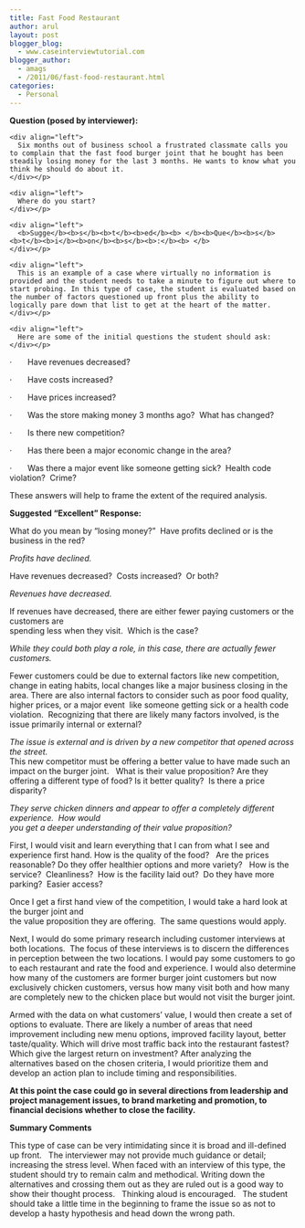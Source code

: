 ```yaml
---
title: Fast Food Restaurant
author: arul
layout: post
blogger_blog:
  - www.caseinterviewtutorial.com
blogger_author:
  - amags
  - /2011/06/fast-food-restaurant.html
categories:
  - Personal
---
```

<div>
  <div>
    <div align="left">
      <b>Qu</b><b>e</b><b>s</b><b>ti</b><b>o</b><b>n</b><b> </b><b>(p</b><b>o</b><b>s</b><b>e</b><b>d</b><b> </b><b>b</b><b>y</b><b> </b><b>int</b><b>e</b><b>r</b><b>v</b><b>i</b><b>ewe</b><b>r</b><b>):</b><b> </b>
    </div></p> 
    
    <div align="left">
      Six months out of business school a frustrated classmate calls you to complain that the fast food burger joint that he bought has been steadily losing money for the last 3 months. He wants to know what you think he should do about it.
    </div></p> 
    
    <div align="left">
      Where do you start?
    </div></p> 
    
    <div align="left">
      <b>Sugge</b><b>s</b><b>t</b><b>ed</b><b> </b><b>Que</b><b>s</b><b>t</b><b>i</b><b>on</b><b>s</b><b>:</b><b> </b>
    </div></p> 
    
    <div align="left">
      This is an example of a case where virtually no information is provided and the student needs to take a minute to figure out where to start probing. In this type of case, the student is evaluated based on the number of factors questioned up front plus the ability to logically pare down that list to get at the heart of the matter.
    </div></p> 
    
    <div align="left">
      Here are some of the initial questions the student should ask:
    </div></p>
  </div>
  
  <div align="left">
    ·       Have revenues decreased?
  </div></p> 
  
  <div align="left">
    ·       Have costs increased?
  </div></p> 
  
  <div align="left">
    ·       Have prices increased?
  </div></p> 
  
  <div align="left">
    ·       Was the store making money 3 months ago?  What has changed?
  </div></p> 
  
  <div align="left">
    ·       Is there new competition?
  </div></p> 
  
  <div align="left">
    ·       Has there been a major economic change in the area?
  </div></p> 
  
  <div align="left">
    ·       Was there a major event like someone getting sick?  Health code violation?  Crime?
  </div></p> 
  
  <div align="left">
    These answers will help to frame the extent of the required analysis.
  </div></p> 
  
  <div align="left">
    <b>Sugge</b><b>s</b><b>t</b><b>ed</b><b> </b><b>“</b><b>E</b><b>x</b><b>ce</b><b>ll</b><b>e</b><b>n</b><b>t</b><b>”</b><b> </b><b>Re</b><b>s</b><b>p</b><b>on</b><b>s</b><b>e</b><b>:</b><b> </b>
  </div></p> 
  
  <div align="left">
    What do you mean by “losing money?”  Have profits declined or is the business in the red?
  </div></p> 
  
  <div align="left">
    <i>P</i><i>r</i><i>o</i><i>f</i><i>it</i><i>s</i><i> </i><i>have</i><i> </i><i>dec</i><i>li</i><i>ned</i><i>.</i><i> </i>
  </div></p> 
  
  <div align="left">
    Have revenues decreased?  Costs increased?  Or both?
  </div></p> 
  
  <div align="left">
    <i>R</i><i>evenue</i><i>s</i><i> </i><i>have</i><i> </i><i>dec</i><i>r</i><i>ea</i><i>s</i><i>ed</i><i>.</i><i> </i>
  </div></p> 
  
  <div align="left">
    If revenues have decreased, there are either fewer paying customers or the customers are
  </div>
  
  <div align="left">
    spending less when they visit.  Which is the case?
  </div></p> 
  
  <div align="left">
    <i>W</i><i>hile</i><i> </i><i>they</i><i> </i><i>could</i><i> </i><i>both</i><i> </i><i>play</i><i> </i><i>a</i><i> </i><i>r</i><i>ole</i><i>, </i><i>in</i><i> </i><i>thi</i><i>s</i><i> </i><i>ca</i><i>s</i><i>e</i><i>, </i><i>t</i><i>h</i><i>e</i><i>r</i><i>e</i><i> </i><i>a</i><i>r</i><i>e</i><i> </i><i>ac</i><i>t</i><i>ua</i><i>ll</i><i>y</i><i> </i><i>f</i><i>e</i><i>w</i><i>e</i><i>r</i><i> </i><i>cu</i><i>s</i><i>t</i><i>ome</i><i>rs</i><i>.   </i>
  </div></p> 
  
  <div align="left">
    Fewer customers could be due to external factors like new competition, change in eating habits, local changes like a major business closing in the area. There are also internal factors to consider such as poor food quality, higher prices, or a major event  like someone getting sick or a health code violation.  Recognizing that there are likely many factors involved, is the issue primarily internal or external?
  </div></p> 
  
  <div align="left">
    <i>The</i><i> </i><i>i</i><i>ss</i><i>ue</i><i> </i><i>i</i><i>s</i><i> </i><i>exte</i><i>r</i><i>nal</i><i> </i><i>and</i><i> </i><i>i</i><i>s</i><i> </i><i>d</i><i>r</i><i>iven</i><i> </i><i>by</i><i> </i><i>a</i><i> </i><i>n</i><i>e</i><i>w</i><i> </i><i>competito</i><i>r</i><i> </i><i>that</i><i> </i><i>opened</i><i> </i><i>ac</i><i>r</i><i>o</i><i>ss</i><i> </i><i>the</i><i> </i><i>s</i><i>t</i><i>r</i><i>eet</i><i>.</i>
  </div>
  
  <div align="left">
    This new competitor must be offering a better value to have made such an impact on the burger joint.   What is their value proposition? Are they offering a different type of food? Is it better quality?  Is there a price disparity?  
  </div></p> 
  
  <div align="left">
    <i>T</i><i>hey</i><i> </i><i>s</i><i>e</i><i>r</i><i>ve</i><i> </i><i>chicken</i><i> </i><i>dinne</i><i>rs</i><i> </i><i>and</i><i> </i><i>appea</i><i>r</i><i> </i><i>to</i><i> </i><i>o</i><i>ff</i><i>e</i><i>r</i><i> </i><i> </i><i>a </i><i> </i><i>completely</i><i> </i><i>di</i><i>f</i><i>f</i><i>e</i><i>r</i><i>e</i><i>nt</i><i> </i><i>expe</i><i>r</i><i>ience</i><i>.</i><i>  </i><i>Ho</i><i>w</i><i> </i><i>w</i><i>ould </i><i> </i>
  </div>
  
  <div align="left">
    <i>you</i><i> </i><i>get</i><i> </i><i>a</i><i> </i><i>deepe</i><i>r</i><i> </i><i>unde</i><i>rs</i><i>t</i><i>anding</i><i> </i><i>o</i><i>f</i><i> </i><i>thei</i><i>r</i><i> </i><i>value</i><i> </i><i>p</i><i>r</i><i>opo</i><i>s</i><i>ition?</i><i> </i>
  </div></p> 
  
  <div align="left">
    First, I would visit and learn everything that I can from what I see and experience first hand. How is the quality of the food?   Are the prices reasonable? Do they offer healthier options and more variety?   How is the service?  Cleanliness?  How is the facility laid out?  Do they have more parking?  Easier access?  
  </div></p> 
  
  <div align="left">
    Once I get a first hand view of the competition, I would take a hard look at the burger joint and
  </div>
  
  <div align="left">
    the value proposition they are offering.  The same questions would apply.
  </div></p> 
  
  <div align="left">
    Next, I would do some primary research including customer interviews at both locations.  The focus of these interviews is to discern the differences in perception between the two locations. I would pay some customers to go to each restaurant and rate the food and experience. I would also determine how many of the customers are former burger joint customers but now exclusively chicken customers, versus how many visit both and how many are completely new to the chicken place but would not visit the burger joint.
  </div></p> 
  
  <div align="left">
    Armed with the data on what customers’ value, I would then create a set of options to evaluate. There are likely a number of areas that need improvement including new menu options, improved facility layout, better taste/quality. Which will drive most traffic back into the restaurant fastest? Which give the largest return on investment? After analyzing the alternatives based on the chosen criteria, I would prioritize them and develop an action plan to include timing and responsibilities.
  </div></p> 
  
  <div align="left">
    <b>A</b><b>t</b><b> </b><b> </b><b>thi</b><b>s</b><b> </b><b> </b><b>point</b><b> </b><b> </b><b>th</b><b>e</b><b> </b><b> </b><b>c</b><b>a</b><b>s</b><b>e</b><b> </b><b> </b><b>c</b><b>o</b><b>u</b><b>l</b><b>d</b><b> </b><b> </b><b>go</b><b> </b><b> </b><b>in</b><b> </b><b> </b><b>s</b><b>e</b><b>v</b><b>e</b><b>r</b><b>a</b><b>l</b><b> </b><b> </b><b>di</b><b>r</b><b>ec</b><b>t</b><b>ion</b><b>s</b><b> </b><b> </b><b>f</b><b>r</b><b>o</b><b>m</b><b> </b><b> </b><b>l</b><b>e</b><b>ad</b><b>e</b><b>r</b><b>s</b><b>hip</b><b> </b><b> </b><b>and</b><b> </b><b> </b><b>p</b><b>r</b><b>oj</b><b>ec</b><b>t</b><b> </b><b>m</b><b>a</b><b>nag</b><b>e</b><b>m</b><b>e</b><b>nt</b><b> </b><b>i</b><b>ss</b><b>u</b><b>e</b><b>s</b><b>,</b><b> </b><b>to</b><b> </b><b>b</b><b>r</b><b>and</b><b> </b><b>m</b><b>a</b><b>r</b><b>k</b><b>e</b><b>t</b><b>ing</b><b> </b><b>and</b><b> </b><b>p</b><b>r</b><b>o</b><b>m</b><b>otion</b><b>,</b><b> </b><b>to</b><b> </b><b>f</b><b>inan</b><b>c</b><b>ia</b><b>l</b><b> </b><b>d</b><b>ec</b><b>i</b><b>s</b><b>ion</b><b>s</b><b> </b><b>w</b><b>h</b><b>e</b><b>t</b><b>h</b><b>e</b><b>r</b><b> </b><b>to</b><b> </b><b> </b><b>c</b><b>l</b><b>o</b><b>s</b><b>e</b><b> t</b><b>h</b><b>e</b><b> </b><b>f</b><b>a</b><b>c</b><b>i</b><b>l</b><b>i</b><b>t</b><b>y</b><b>.    </b>
  </div></p> 
  
  <div align="left">
    <b>Su</b><b>mm</b><b>a</b><b>r</b><b>y</b><b> </b><b>C</b><b>o</b><b>mm</b><b>e</b><b>n</b><b>t</b><b>s</b><b> </b>
  </div></p> 
  
  <div align="left">
    This type of case can be very intimidating since it is broad and ill-defined up front.   The interviewer may not provide much guidance or detail; increasing the stress level. When faced with an interview of this type, the student should try to remain calm and methodical. Writing down the alternatives and crossing them out as they are ruled out is a good way to show their thought process.   Thinking aloud is encouraged.   The student should take a little time in the beginning to frame the issue so as not to develop a hasty hypothesis and head down the wrong path.
  </div></p>
</div>
